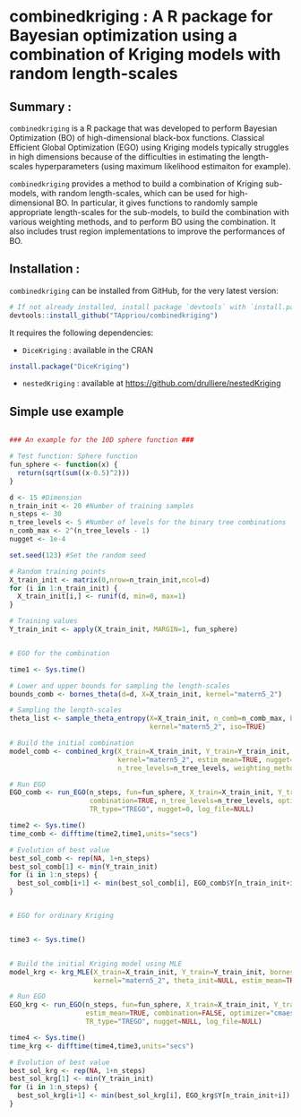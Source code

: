 # combinedkriging : A R package for Bayesian optimization using a combination of Kriging models with random length-scales

## Summary :

`combinedkriging` is a R package that was developed to perform Bayesian Optimization (BO) of high-dimensional black-box functions.
Classical Efficient Global Optimization (EGO) using Kriging models typically struggles in high dimensions because of the difficulties in estimating the length-scales hyperparameters (using maximum likelihood estimaiton for example).

`combinedkriging` provides a method to build a combination of Kriging sub-models, with random length-scales, which can be used for high-dimensional BO. In particular, it gives functions to randomly sample appropriate length-scales for the sub-models, to build the combination with various weighting methods, and to perform BO using the combination. It also includes trust region implementations to improve the performances of BO.

## Installation :

`combinedkriging` can be installed from GitHub, for the very latest version:

``` r
# If not already installed, install package `devtools` with `install.packages("devtools")`
devtools::install_github("TAppriou/combinedkriging")
```
It requires the following dependencies:

- `DiceKriging` : available in the CRAN
``` r
install.package("DiceKriging")
```
- `nestedKriging` : available at https://github.com/drulliere/nestedKriging

## Simple use example

``` r

### An example for the 10D sphere function ###

# Test function: Sphere function
fun_sphere <- function(x) {
  return(sqrt(sum((x-0.5)^2)))
}

d <- 15 #Dimension
n_train_init <- 20 #Number of training samples
n_steps <- 30
n_tree_levels <- 5 #Number of levels for the binary tree combinations
n_comb_max <- 2^(n_tree_levels - 1)
nugget <- 1e-4

set.seed(123) #Set the random seed

# Random training points
X_train_init <- matrix(0,nrow=n_train_init,ncol=d)
for (i in 1:n_train_init) {
  X_train_init[i,] <- runif(d, min=0, max=1)
}

# Training values
Y_train_init <- apply(X_train_init, MARGIN=1, fun_sphere)


# EGO for the combination

time1 <- Sys.time()

# Lower and upper bounds for sampling the length-scales
bounds_comb <- bornes_theta(d=d, X=X_train_init, kernel="matern5_2")

# Sampling the length-scales
theta_list <- sample_theta_entropy(X=X_train_init, n_comb=n_comb_max, bornes=bounds_comb,
                                   kernel="matern5_2", iso=TRUE)

# Build the initial combination
model_comb <- combined_krg(X_train=X_train_init, Y_train=Y_train_init, theta_list=theta_list,
                           kernel="matern5_2", estim_mean=TRUE, nugget=0,
                           n_tree_levels=n_tree_levels, weighting_method="binLOO")

# Run EGO
EGO_comb <- run_EGO(n_steps, fun=fun_sphere, X_train=X_train_init, Y_train=Y_train_init, model=model_comb, estim_mean=TRUE,
                    combination=TRUE, n_tree_levels=n_tree_levels, optimizer="cmaes",
                    TR_type="TREGO", nugget=0, log_file=NULL)

time2 <- Sys.time()
time_comb <- difftime(time2,time1,units="secs")

# Evolution of best value
best_sol_comb <- rep(NA, 1+n_steps)
best_sol_comb[1] <- min(Y_train_init)
for (i in 1:n_steps) {
  best_sol_comb[i+1] <- min(best_sol_comb[i], EGO_comb$Y[n_train_init+i])
}


# EGO for ordinary Kriging


time3 <- Sys.time()


# Build the initial Kriging model using MLE
model_krg <- krg_MLE(X_train=X_train_init, Y_train=Y_train_init, bornes_opt=c(0.1,20),
                     kernel="matern5_2", theta_init=NULL, estim_mean=TRUE, nugget=NULL)

# Run EGO
EGO_krg <- run_EGO(n_steps, fun=fun_sphere, X_train=X_train_init, Y_train=Y_train_init, model=model_krg, bornes_theta_opt=c(0.1,20),
                   estim_mean=TRUE, combination=FALSE, optimizer="cmaes",
                   TR_type="TREGO", nugget=NULL, log_file=NULL)

time4 <- Sys.time()
time_krg <- difftime(time4,time3,units="secs")

# Evolution of best value
best_sol_krg <- rep(NA, 1+n_steps)
best_sol_krg[1] <- min(Y_train_init)
for (i in 1:n_steps) {
  best_sol_krg[i+1] <- min(best_sol_krg[i], EGO_krg$Y[n_train_init+i])
}

```


